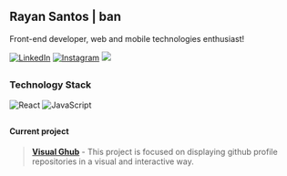 ## Rayan Santos | ban 

<p>Front-end developer, web and mobile technologies enthusiast!</p>
 
<div>
  
[![LinkedIn](https://img.shields.io/badge/LinkedIn-000?style=for-the-badge&logo=linkedin&logoColor=5A3E90)](https://www.linkedin.com/in/rayansantos/)
[![Instagram](https://img.shields.io/badge/Instagram-000?style=for-the-badge&logo=instagram&logoColor=5A3E90)](https://www.instagram.com/_banrayan/)
<a href="mailto:rayan170300@gmail.com"><img src="https://img.shields.io/badge/-Contact-000?style=for-the-badge&logo=Gmail&logoColor=5A3E90"/></a>

</div>
  
<h2></h2>
 
### Technology Stack
 
<div> 
 
![React](https://img.shields.io/badge/-React-000?style=for-the-badge&logo=react&logoColor=5A3E90)
![JavaScript](https://img.shields.io/badge/-JavaScript-000?style=for-the-badge&logo=JavaScript&logoColor=5A3E90)
 
</div>


<h2></h2>

#### Current project

>[**Visual Ghub**](https://github.com/banRayan/VisualGhub) - This project is focused on displaying github profile repositories in a visual and interactive way. 
